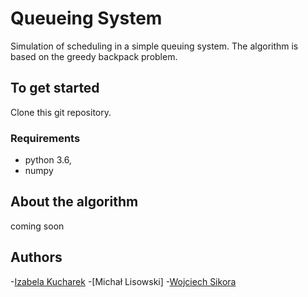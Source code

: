 # Queueing System
Simulation of scheduling in a simple queuing system. The algorithm is based on the greedy backpack problem.

## To get started
Clone this git repository.

### Requirements
- python 3.6,
- numpy

## About the algorithm
coming soon

## Authors
-[Izabela Kucharek](https://github.com/ikucharek "Izabela Kucharek")
-[Michał Lisowski]
-[Wojciech Sikora](https://github.com/W-Sikora "Izabela Kucharek")
